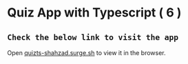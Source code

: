 # Quiz App with Typescript ( 6 )

## `Check the below link to visit the app`

Open [quizts-shahzad.surge.sh](http://quizts-shahzad.surge.sh/) to view it in the browser.
